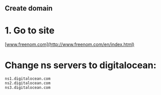 Create domain
-------------

# 1. Go to site
[www.freenom.com](http://www.freenom.com/en/index.html)

# Change ns servers to digitalocean:
```
ns1.digitalocean.com
ns2.digitalocean.com
ns3.digitalocean.com
```
